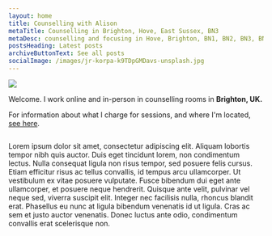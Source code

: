 ```yaml
---
layout: home
title: Counselling with Alison
metaTitle: Counselling in Brighton, Hove, East Sussex, BN3
metaDesc: counselling and focusing in Hove, Brighton, BN1, BN2, BN3, BN41, BN43
postsHeading: Latest posts
archiveButtonText: See all posts
socialImage: /images/jr-korpa-k9TDpGMDavs-unsplash.jpg
---
```

![](/images/jr-korpa-k9TDpGMDavs-unsplash.jpg)

Welcome. I work online and in-person in counselling rooms in **Brighton, UK.**

F﻿or information about what I charge for sessions, and where I'm located, [see here](/pages/about-me). 

![]()

<!--StartFragment-->

Lorem ipsum dolor sit amet, consectetur adipiscing elit. Aliquam lobortis tempor nibh quis auctor. Duis eget tincidunt lorem, non condimentum lectus. Nulla consequat ligula non risus tempor, sed posuere felis cursus. Etiam efficitur risus ac tellus convallis, id tempus arcu ullamcorper. Ut vestibulum ex vitae posuere vulputate. Fusce bibendum dui eget ante ullamcorper, et posuere neque hendrerit. Quisque ante velit, pulvinar vel neque sed, viverra suscipit elit. Integer nec facilisis nulla, rhoncus blandit erat. Phasellus eu nunc at ligula bibendum venenatis id ut ligula. Cras ac sem et justo auctor venenatis. Donec luctus ante odio, condimentum convallis erat scelerisque non.

<!--EndFragment-->